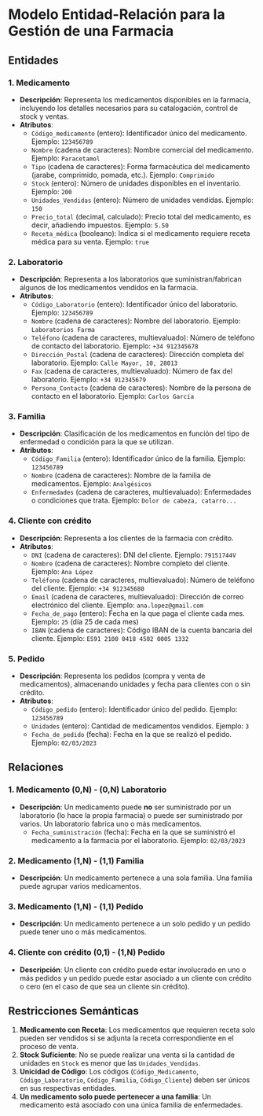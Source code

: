 # Modelo Entidad-Relación para la Gestión de una Farmacia

## Entidades

### 1. Medicamento
- **Descripción**: Representa los medicamentos disponibles en la farmacia, incluyendo los detalles necesarios para su catalogación, control de stock y ventas.
- **Atributos**:
  - `Código_medicamento` (entero): Identificador único del medicamento. Ejemplo: `123456789`
  - `Nombre` (cadena de caracteres): Nombre comercial del medicamento. Ejemplo: `Paracetamol`
  - `Tipo` (cadena de caracteres): Forma farmacéutica del medicamento (jarabe, comprimido, pomada, etc.). Ejemplo: `Comprimido`
  - `Stock` (entero): Número de unidades disponibles en el inventario. Ejemplo: `200`
  - `Unidades_Vendidas` (entero): Número de unidades vendidas. Ejemplo: `150`
  - `Precio_total` (decimal, calculado): Precio total del medicamento, es decir, añadiendo impuestos. Ejemplo: `5.50`
  - `Receta_médica` (booleano): Indica si el medicamento requiere receta médica para su venta. Ejemplo: `true`

### 2. Laboratorio
- **Descripción**: Representa a los laboratorios que suministran/fabrican algunos de los medicamentos vendidos en la farmacia.
- **Atributos**:
  - `Código_Laboratorio` (entero): Identificador único del laboratorio. Ejemplo: `123456789`
  - `Nombre` (cadena de caracteres): Nombre del laboratorio. Ejemplo: `Laboratorios Farma`
  - `Teléfono` (cadena de caracteres, multievaluado): Número de teléfono de contacto del laboratorio. Ejemplo: `+34 912345678`
  - `Dirección_Postal` (cadena de caracteres): Dirección completa del laboratorio. Ejemplo: `Calle Mayor, 10, 28013`
  - `Fax` (cadena de caracteres, multievaluado): Número de fax del laboratorio. Ejemplo: `+34 912345679`
  - `Persona_Contacto` (cadena de caracteres): Nombre de la persona de contacto en el laboratorio. Ejemplo: `Carlos García`

### 3. Familia
- **Descripción**: Clasificación de los medicamentos en función del tipo de enfermedad o condición para la que se utilizan.
- **Atributos**:
  - `Código_Familia` (entero): Identificador único de la familia. Ejemplo: `123456789`
  - `Nombre` (cadena de caracteres): Nombre de la familia de medicamentos. Ejemplo: `Analgésicos`
  - `Enfermedades` (cadena de caracteres, multievaluado): Enfermedades o condiciones que trata. Ejemplo: `Dolor de cabeza, catarro...`

### 4. Cliente con crédito
- **Descripción**: Representa a los clientes de la farmacia con crédito.
- **Atributos**:
  - `DNI` (cadena de caracteres): DNI del cliente. Ejemplo: `79151744V`
  - `Nombre` (cadena de caracteres): Nombre completo del cliente. Ejemplo: `Ana López`
  - `Teléfono` (cadena de caracteres, multievaluado): Número de teléfono del cliente. Ejemplo: `+34 912345680`
  - `Email` (cadena de caracteres, multievaluado): Dirección de correo electrónico del cliente. Ejemplo: `ana.lopez@gmail.com`
  - `Fecha_de_pago` (entero): Fecha en la que paga el cliente cada mes. Ejemplo: `25` (día 25 de cada mes)
  - `IBAN` (cadena de caracteres): Código IBAN de la cuenta bancaria del cliente. Ejemplo: `ES91 2100 0418 4502 0005 1332`
 
### 5. Pedido
- **Descripción**: Representa los pedidos (compra y venta de medicamentos), almacenando unidades y fecha para clientes con o sin crédito.
- **Atributos**:
  - `Código_pedido` (entero): Identificador único del pedido. Ejemplo: `123456789`
  - `Unidades` (entero): Cantidad de medicamentos vendidos. Ejemplo: `3`
  - `Fecha_de_pedido` (fecha): Fecha en la que se realizó el pedido. Ejemplo: `02/03/2023`
  
## Relaciones

### 1. Medicamento (0,N) - (0,N) Laboratorio
- **Descripción**: Un medicamento puede **no** ser suministrado por un laboratorio (lo hace la propia farmacia) o puede ser suministrado por varios. Un laboratorio fabrica uno o más medicamentos.
  - `Fecha_suministración` (fecha): Fecha en la que se suministró el medicamento a la farmacia por el laboratorio. Ejemplo: `02/03/2023`

### 2. Medicamento (1,N) - (1,1) Familia
- **Descripción**: Un medicamento pertenece a una sola familia. Una familia puede agrupar varios medicamentos.

### 3. Medicamento (1,N) - (1,1) Pedido
- **Descripción**: Un medicamento pertenece a un solo pedido y un pedido puede tener uno o más medicamentos.

### 4. Cliente con crédito (0,1) - (1,N) Pedido
- **Descripción**: Un cliente con crédito puede estar involucrado en uno o más pedidos y un pedido puede estar asociado a un cliente con crédito o cero (en el caso de que sea un cliente sin crédito).

## Restricciones Semánticas

1. **Medicamento con Receta**: Los medicamentos que requieren receta solo pueden ser vendidos si se adjunta la receta correspondiente en el proceso de venta.
2. **Stock Suficiente**: No se puede realizar una venta si la cantidad de unidades en `Stock` es menor que las `Unidades_Vendidas`.
3. **Unicidad de Código**: Los códigos (`Código_Medicamento`, `Código_Laboratorio`, `Código_Familia`, `Código_Cliente`) deben ser únicos en sus respectivas entidades.
4. **Un medicamento solo puede pertenecer a una familia**: Un medicamento está asociado con una única familia de enfermedades.
